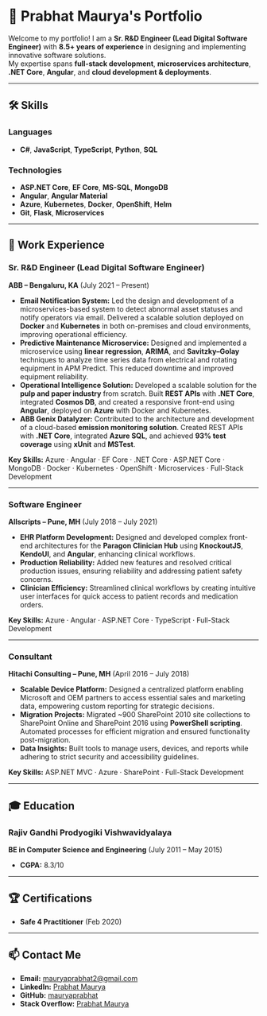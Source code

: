 # 🚀 Prabhat Maurya's Portfolio

Welcome to my portfolio! I am a **Sr. R&D Engineer (Lead Digital Software Engineer)** with **8.5+ years of experience** in designing and implementing innovative software solutions.  
My expertise spans **full-stack development**, **microservices architecture**, **.NET Core**, **Angular**, and **cloud development & deployments**.

---

## 🛠️ Skills

### Languages
- **C#**, **JavaScript**, **TypeScript**, **Python**, **SQL**

### Technologies
- **ASP.NET Core**, **EF Core**, **MS-SQL**, **MongoDB**
- **Angular**, **Angular Material**
- **Azure**, **Kubernetes**, **Docker**, **OpenShift**, **Helm**
- **Git**, **Flask**, **Microservices**

---

## 💼 Work Experience

### **Sr. R&D Engineer (Lead Digital Software Engineer)**  
**ABB – Bengaluru, KA** (July 2021 – Present)  
- **Email Notification System:** Led the design and development of a microservices-based system to detect abnormal asset statuses and notify operators via email. Delivered a scalable solution deployed on **Docker** and **Kubernetes** in both on-premises and cloud environments, improving operational efficiency.  
- **Predictive Maintenance Microservice:** Designed and implemented a microservice using **linear regression**, **ARIMA**, and **Savitzky–Golay** techniques to analyze time series data from electrical and rotating equipment in APM Predict. This reduced downtime and improved equipment reliability.  
- **Operational Intelligence Solution:** Developed a scalable solution for the **pulp and paper industry** from scratch. Built **REST APIs** with **.NET Core**, integrated **Cosmos DB**, and created a responsive front-end using **Angular**, deployed on **Azure** with Docker and Kubernetes.  
- **ABB Genix Datalyzer:** Contributed to the architecture and development of a cloud-based **emission monitoring solution**. Created REST APIs with **.NET Core**, integrated **Azure SQL**, and achieved **93% test coverage** using **xUnit** and **MSTest**.  

**Key Skills:** Azure · Angular · EF Core · .NET Core · ASP.NET Core · MongoDB · Docker · Kubernetes · OpenShift · Microservices · Full-Stack Development  

---

### **Software Engineer**  
**Allscripts – Pune, MH** (July 2018 – July 2021)  
- **EHR Platform Development:** Designed and developed complex front-end architectures for the **Paragon Clinician Hub** using **KnockoutJS**, **KendoUI**, and **Angular**, enhancing clinical workflows.  
- **Production Reliability:** Added new features and resolved critical production issues, ensuring reliability and addressing patient safety concerns.  
- **Clinician Efficiency:** Streamlined clinical workflows by creating intuitive user interfaces for quick access to patient records and medication orders.  

**Key Skills:** Azure · Angular · ASP.NET Core · TypeScript · Full-Stack Development  

---

### **Consultant**  
**Hitachi Consulting – Pune, MH** (April 2016 – July 2018)  
- **Scalable Device Platform:** Designed a centralized platform enabling Microsoft and OEM partners to access essential sales and marketing data, empowering custom reporting for strategic decisions.  
- **Migration Projects:** Migrated ~900 SharePoint 2010 site collections to SharePoint Online and SharePoint 2016 using **PowerShell scripting**. Automated processes for efficient migration and ensured functionality post-migration.  
- **Data Insights:** Built tools to manage users, devices, and reports while adhering to strict security and accessibility guidelines.  

**Key Skills:** ASP.NET MVC · Azure · SharePoint · Full-Stack Development  

---

## 🎓 Education

### **Rajiv Gandhi Prodyogiki Vishwavidyalaya**  
**BE in Computer Science and Engineering** (July 2011 – May 2015)  
- **CGPA:** 8.3/10  

---

## 🏆 Certifications
- **Safe 4 Practitioner** (Feb 2020)

---

## 📫 Contact Me
- **Email:** [mauryaprabhat2@gmail.com](mailto:mauryaprabhat2@gmail.com)  
- **LinkedIn:** [Prabhat Maurya](https://www.linkedin.com/in/prabhat-maurya/)  
- **GitHub:** [mauryaprabhat](https://github.com/mauryaprabhat)  
- **Stack Overflow:** [Prabhat Maurya](https://stackoverflow.com/users/7162038/prabhat-maurya) 
